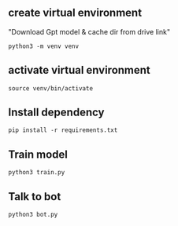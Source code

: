 ## create virtual environment
"Download Gpt model & cache dir from drive link"
```
python3 -m venv venv
```
## activate virtual environment
```
source venv/bin/activate
```
## Install dependency
```
pip install -r requirements.txt
```
## Train model
```
python3 train.py
```
## Talk to bot
```
python3 bot.py
```
